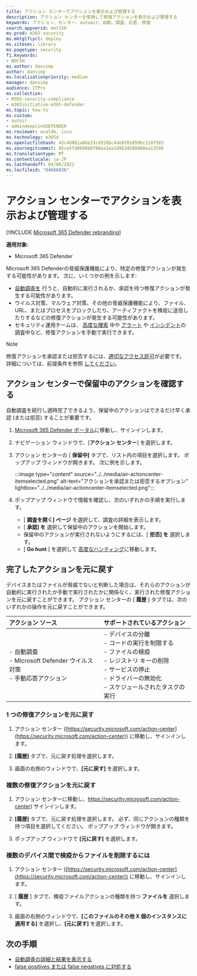 ```yaml
---
title: アクション センターでアクションを表示および管理する
description: アクション センターを使用して修復アクションを表示および管理する
keywords: アクション、センター、autoair、自動、調査、応答、修復
search.appverid: met150
ms.prod: m365-security
ms.mktglfcycl: deploy
ms.sitesec: library
ms.pagetype: security
f1.keywords:
- NOCSH
ms.author: dansimp
author: dansimp
ms.localizationpriority: medium
manager: dansimp
audience: ITPro
ms.collection:
- M365-security-compliance
- m365initiative-m365-defender
ms.topic: how-to
ms.custom:
- autoir
- admindeeplinkDEFENDER
ms.reviewer: evaldm, isco
ms.technology: m365d
ms.openlocfilehash: 43c48081a86e33cd918bc4de8f01859bc1107583
ms.sourcegitcommit: 85ce5fd0698b6f00ea1ea189634588d00ea13508
ms.translationtype: MT
ms.contentlocale: ja-JP
ms.lasthandoff: 04/06/2022
ms.locfileid: "64666836"
---
```

# <a name="view-and-manage-actions-in-the-action-center"></a>アクション センターでアクションを表示および管理する

[!INCLUDE [Microsoft 365 Defender rebranding](../includes/microsoft-defender.md)]


**適用対象:**
- Microsoft 365 Defender

Microsoft 365 Defenderの脅威保護機能により、特定の修復アクションが発生する可能性があります。 次に、いくつかの例を示します:

- [自動調査を](m365d-autoir.md) 行うと、自動的に実行されるか、承認を待つ修復アクションが発生する可能性があります。
- ウイルス対策、マルウェア対策、その他の脅威保護機能により、ファイル、URL、またはプロセスをブロックしたり、アーティファクトを検疫に送信したりするなどの修復アクションが発生する可能性があります。
- セキュリティ運用チームは、 [高度な捜索](advanced-hunting-overview.md) 中や [アラート](investigate-alerts.md) や [インシデント](investigate-incidents.md)の調査中など、修復アクションを手動で実行できます。

> [!NOTE]
> 修復アクションを承認または拒否するには、[適切なアクセス許可](m365d-action-center.md#required-permissions-for-action-center-tasks)が必要です。 詳細については、前提条件を参照 [してください](m365d-configure-auto-investigation-response.md#prerequisites-for-automated-investigation-and-response-in-microsoft-365-defender)。

## <a name="review-pending-actions-in-the-action-center"></a>アクション センターで保留中のアクションを確認する

自動調査を続行し適時完了できるよう、保留中のアクションはできるだけ早く承認 (または拒否) することが重要です。 

1. <a href="https://go.microsoft.com/fwlink/p/?linkid=2077139" target="_blank">Microsoft 365 Defender ポータル</a>に移動し、サインインします。 

2. ナビゲーション ウィンドウで、[**アクション センター**] を選択します。 

3. アクション センターの [ **保留中]** タブで、リスト内の項目を選択します。 ポップアップ ウィンドウが開きます。 次に例を示します。

   :::image type="content" source="../../media/air-actioncenter-itemselected.png" alt-text="アクションを承認または拒否するオプション" lightbox="../../media/air-actioncenter-itemselected.png":::

4. ポップアップ ウィンドウで情報を確認し、次のいずれかの手順を実行します。
   - [ **調査を開く] ページ** を選択して、調査の詳細を表示します。
   - [ **承認] を** 選択して保留中のアクションを開始します。
   - 保留中のアクションが実行されないようにするには、[ **拒否] を** 選択します。
   - [ **Go hunt** ] を選択して [高度なハンティング](advanced-hunting-overview.md)に移動します。 

## <a name="undo-completed-actions"></a>完了したアクションを元に戻す

デバイスまたはファイルが脅威でないと判断した場合は、それらのアクションが自動的に実行されたか手動で実行されたかに関係なく、実行された修復アクションを元に戻すことができます。 アクション センターの [ **履歴** ] タブでは、次のいずれかの操作を元に戻すことができます。  

| アクション ソース | サポートされているアクション |
|:---|:---|
| - 自動調査 <br/>- Microsoft Defender ウイルス対策 <br/>- 手動応答アクション | - デバイスの分離 <br/>- コードの実行を制限する <br/>- ファイルの検疫 <br/>- レジストリ キーの削除 <br/>- サービスの停止 <br/>- ドライバーの無効化 <br/>- スケジュールされたタスクの実行 |

### <a name="undo-one-remediation-action"></a>1 つの修復アクションを元に戻す

1. アクション センター ([https://security.microsoft.com/action-center](https://security.microsoft.com/action-center)) に移動し、サインインします。

2. **[履歴]** タブで、元に戻す処理を選択します。

3. 画面の右側のウィンドウで、**[元に戻す]** を選択します。

### <a name="undo-multiple-remediation-actions"></a>複数の修復アクションを元に戻す

1. アクション センターに移動し、https://security.microsoft.com/action-center) サインインします。

2. **[履歴]** タブで、元に戻す処理を選択します。 必ず、同じアクションの種類を持つ項目を選択してください。 ポップアップ ウィンドウが開きます。

3. ポップアップ ウィンドウで **[元に戻す]** を選択します。

### <a name="to-remove-a-file-from-quarantine-across-multiple-devices"></a>複数のデバイス間で検疫からファイルを削除するには 

1. アクション センター ([https://security.microsoft.com/action-center](https://security.microsoft.com/action-center)) に移動し、サインインします。

2. [ **履歴** ] タブで、検疫ファイルアクションの種類を持つ **ファイルを** 選択します。

3. 画面の右側のウィンドウで、**[このファイルのその他 X 個のインスタンスに適用する]** を選択し、**[元に戻す]** を選択します。

## <a name="next-steps"></a>次の手順

- [自動調査の詳細と結果を表示する](m365d-autoir-results.md)
- [false positives または false negatives に対処する](m365d-autoir-report-false-positives-negatives.md)
